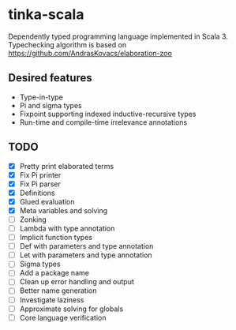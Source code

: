 # tinka-scala

Dependently typed programming language implemented in Scala 3.
Typechecking algorithm is based on https://github.com/AndrasKovacs/elaboration-zoo

## Desired features

- Type-in-type
- Pi and sigma types
- Fixpoint supporting indexed inductive-recursive types
- Run-time and compile-time irrelevance annotations

## TODO

- [x] Pretty print elaborated terms
- [x] Fix Pi printer
- [x] Fix Pi parser
- [x] Definitions
- [x] Glued evaluation
- [x] Meta variables and solving
- [ ] Zonking
- [ ] Lambda with type annotation
- [ ] Implicit function types
- [ ] Def with parameters and type annotation
- [ ] Let with parameters and type annotation
- [ ] Sigma types
- [ ] Add a package name
- [ ] Clean up error handling and output
- [ ] Better name generation
- [ ] Investigate laziness
- [ ] Approximate solving for globals
- [ ] Core language verification
